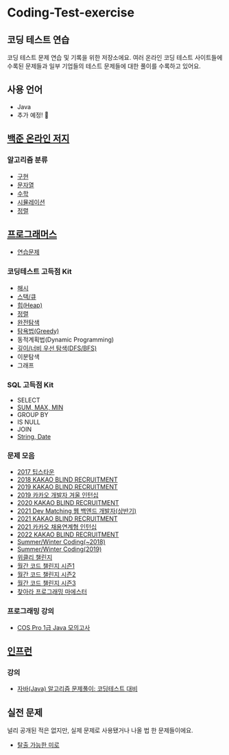 # Coding-Test-exercise

## 코딩 테스트 연습

코딩 테스트 문제 연습 및 기록을 위한 저장소에요. 여러 온라인 코딩 테스트 사이트들에 수록된 문제들과 일부 기업들의 테스트 문제들에 대한 풀이를 수록하고 있어요.

## 사용 언어

- Java
- 추가 예정! 🥸

## [백준 온라인 저지](./exercise/Beakjoon)

### 알고리즘 분류

- [구현](./exercise/Beakjoon/구현)
- [문자열](./exercise/Beakjoon/문자열)
- [수학](./exercise/Beakjoon/수학)
- [시뮬레이션](./exercise/Beakjoon/시뮬레이션)
- [정렬](./exercise/Beakjoon/정렬)

## [프로그래머스](./exercise/Programmers)

- [연습문제](./exercise/Programmers/연습문제)

### 코딩테스트 고득점 Kit

- [해시](./exercise/Programmers/코딩테스트-고득점-Kit/Hash)
- [스택/큐](./exercise/Programmers/코딩테스트-고득점-Kit/StackAndQueue)
- [힙(Heap)](./exercise/Programmers/코딩테스트-고득점-Kit/Hash)
- [정렬](./exercise/Programmers/코딩테스트-고득점-Kit/Sort)
- [완전탐색](./exercise/Programmers/코딩테스트-고득점-Kit/ExhaustiveSearch)
- [탐욕법(Greedy)](./exercise/Programmers/코딩테스트-고득점-Kit/Greedy)
- 동적계획법(Dynamic Programming)
- [깊이/너비 우선 탐색(DFS/BFS)](./exercise/Programmers/코딩테스트-고득점-Kit/DFSAndBFS)
- 이분탐색
- 그래프

### SQL 고득점 Kit

- SELECT
- [SUM, MAX, MIN](./exercise/Programmers/SQL-고득점-Kit/SUM,MAX,MIN)
- GROUP BY
- IS NULL
- JOIN
- [String, Date](./exercise/Programmers/SQL-고득점-Kit/String,Date)

### 문제 모음

- [2017 팁스타운](./exercise/Programmers/문제-모음/2017-팁스타운)
- [2018 KAKAO BLIND RECRUITMENT](./exercise/Programmers/문제-모음/2018-KAKAO-BLIND-RECRUITMENT)
- [2019 KAKAO BLIND RECRUITMENT](./exercise/Programmers/문제-모음/2019-KAKAO-BLIND-RECRUITMENT)
- [2019 카카오 개발자 겨울 인턴십](./exercise/Programmers/문제-모음/2019-카카오-개발자-겨울-인턴십)
- [2020 KAKAO BLIND RECRUITMENT](./exercise/Programmers/문제-모음/2020-KAKAO-BLIND-RECRUITMENT)
- [2021 Dev Matching 웹 백엔드 개발자(상반기)](<./exercise/Programmers/문제-모음/2021-Dev-Matching-웹-백엔드-개발자(상반기)>)
- [2021 KAKAO BLIND RECRUITMENT](./exercise/Programmers/문제-모음/2021-KAKAO-BLIND-RECRUITMENT)
- [2021 카카오 채용연계형 인턴십](./exercise/Programmers/문제-모음/2021-카카오-채용연계형-인턴십)
- [2022 KAKAO BLIND RECRUITMENT](./exercise/Programmers/문제-모음/2022-KAKAO-BLIND-RECRUITMENT)
- [Summer/Winter Coding(~2018)](<./exercise/Programmers/문제-모음/SummerWinter-Coding(~2018)>)
- [Summer/Winter Coding(2019)](<./exercise/Programmers/문제-모음/SummerWinter-Coding(2019)>)
- [위클리 챌린지](./exercise/Programmers/문제-모음/Weekly-Challenge)
- [월간 코드 챌린지 시즌1](./exercise/Programmers/문제-모음/월간-코드-챌린지-시즌1)
- [월간 코드 챌린지 시즌2](./exercise/Programmers/문제-모음/월간-코드-챌린지-시즌2)
- [월간 코드 챌린지 시즌3](./exercise/Programmers/문제-모음/월간-코드-챌린지-시즌3)
- [찾아라 프로그래밍 마에스터](./exercise/Programmers/문제-모음/찾아라-프로그래밍-마에스터)

### 프로그래밍 강의

- [COS Pro 1급 Java 모의고사](./exercise/프로그래밍-강의/COS-Pro-Grade-1-Java-Mock-Test)

## [인프런](./exercise/Inflearn)

### 강의

- [자바(Java) 알고리즘 문제풀이: 코딩테스트 대비](<./exercise/Inflearn/자바(Java)-알고리즘-문제풀이-코딩테스트-대비>)

## 실전 문제

널리 공개된 적은 없지만, 실제 문제로 사용됐거나 나올 법 한 문제들이에요.

- [탈출 가능한 미로](./problem/an_escapeable_maze)
